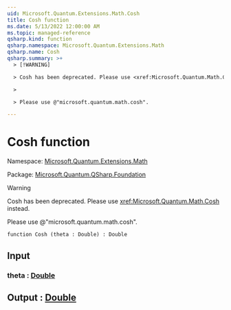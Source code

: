 ```yaml
---
uid: Microsoft.Quantum.Extensions.Math.Cosh
title: Cosh function
ms.date: 5/13/2022 12:00:00 AM
ms.topic: managed-reference
qsharp.kind: function
qsharp.namespace: Microsoft.Quantum.Extensions.Math
qsharp.name: Cosh
qsharp.summary: >+
  > [!WARNING]

  > Cosh has been deprecated. Please use <xref:Microsoft.Quantum.Math.Cosh> instead.

  >

  > Please use @"microsoft.quantum.math.cosh".

---
```


# Cosh function

Namespace: [Microsoft.Quantum.Extensions.Math](xref:Microsoft.Quantum.Extensions.Math)

Package: [Microsoft.Quantum.QSharp.Foundation](https://nuget.org/packages/Microsoft.Quantum.QSharp.Foundation)


> [!WARNING]
> Cosh has been deprecated. Please use <xref:Microsoft.Quantum.Math.Cosh> instead.
>
> Please use @"microsoft.quantum.math.cosh".



```qsharp
function Cosh (theta : Double) : Double
```


## Input

### theta : [Double](xref:microsoft.quantum.qsharp.valueliterals#double-literals)





## Output : [Double](xref:microsoft.quantum.qsharp.valueliterals#double-literals)

